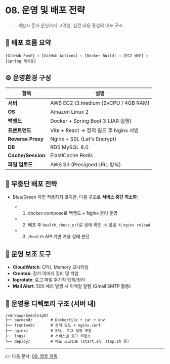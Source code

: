 # 08. 운영 및 배포 전략

> 개발자 혼자 운영까지 고려한, 실전 대응 중심의 배포 구조

## 🚀 배포 흐름 요약

```plaintext
[GitHub Push] → [GitHub Actions] → [Docker Build] → [EC2 배포] → [Spring 재기동]
```

## ⚙️ 운영환경 구성

| 항목                | 설명                                  |
| ----------------- | ----------------------------------- |
| **서버**            | AWS EC2 t3.medium (2vCPU / 4GB RAM) |
| **OS**            | Amazon Linux 2                      |
| **백엔드**           | Docker + Spring Boot 3 (JAR 실행)     |
| **프론트엔드**         | Vite + React → 정적 빌드 후 Nginx 서빙     |
| **Reverse Proxy** | Nginx + SSL (Let's Encrypt)         |
| **DB**            | RDS MySQL 8.0                       |
| **Cache/Session** | ElastiCache Redis                   |
| **파일 업로드**        | AWS S3 (Presigned URL 방식)           |

## 🔄 무중단 배포 전략

* Blue/Green 까진 적용하지 않지만, 다음 구조로 **서비스 중단 최소화**:

    * 1. docker-compose로 백엔드 + Nginx 분리 운영
    * 2. 배포 후 `health_check_url`로 상태 확인 → 성공 시 `nginx reload`
    * 3. `/health` API 기반 가용 상태 판단

## 🧼 운영 보조 도구

* **CloudWatch**: CPU, Memory 모니터링
* **Crontab**: 정기 이미지 정리 및 백업
* **logrotate**: 로그 파일 주기적 압축/정리
* **Mail Alert**: 500 에러 발생 시 이메일 알림 (Gmail SMTP 활용)

## 📁 운영용 디렉토리 구조 (서버 내)

```
/var/www/byeolnight
├── backend/        # Dockerfile + jar + env
├── frontend/       # 정적 빌드 + nginx.conf
├── nginx/          # SSL, 로그 설정 포함
├── logs/           # 서비스별 로그 저장소
└── deploy/         # 배포 스크립트 (start.sh, stop.sh 등)
```

---

👉 다음 문서: [09. 향후 계획](./09_roadmap.md)
